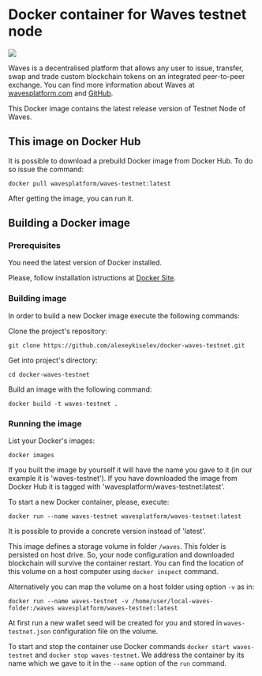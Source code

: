 # Docker container for Waves testnet node 

[![](https://images.microbadger.com/badges/image/wavesplatform/waves-testnet.svg)](http://microbadger.com/images/wavesplatform/waves-testnet "Get your own image badge on microbadger.com")

Waves is a decentralised platform that allows any user to issue, transfer, swap and trade custom blockchain tokens on an integrated peer-to-peer exchange.
You can find more information about Waves at [wavesplatform.com](http://wavesplatform.com/) and [GitHub](https://github.com/wavesplatform).

This Docker image contains the latest release version of Testnet Node of Waves. 


## This image on Docker Hub

It is possible to download a prebuild Docker image from Docker Hub. To do so issue the command:

```
docker pull wavesplatform/waves-testnet:latest
```

After getting the image, you can run it.


## Building a Docker image

### Prerequisites 

You need the latest version of Docker installed.

Please, follow installation istructions at [Docker Site](https://docs.docker.com/engine/installation/).

### Building image

In order to build a new Docker image execute the following commands:


Clone the project's repository:

```
git clone https://github.com/alexeykiselev/docker-waves-testnet.git
```

Get into project's directory:

```
cd docker-waves-testnet
```

Build an image with the following command:

```
docker build -t waves-testnet .

```

### Running the image

List your Docker's images:

```
docker images
```

If you built the image by yourself it will have the name you gave to it (in our example it is 'waves-testnet'). If you have downloaded the image from Docker Hub it is tagged with 'wavesplatform/waves-testnet:latest'.

To start a new Docker container, please, execute:

```
docker run --name waves-testnet wavesplatform/waves-testnet:latest

```

It is possible to provide a concrete version instead of 'latest'.

This image defines a storage volume in folder `/waves`. This folder is persisted on host drive. So, your node configuration and downloaded blockchain will survive the container restart. You can find the location of this volume on a host computer using `docker inspect` command.

Alternatively you can map the volume on a host folder using option `-v` as in:

```
docker run --name waves-testnet -v /home/user/local-waves-folder:/waves wavesplatform/waves-testnet:latest
```

At first run a new wallet seed will be created for you and stored in `waves-testnet.json` configuration file on the volume.

To start and stop the container use Docker commands `docker start waves-testnet` and `docker stop waves-testnet`. We address the container by its name which we gave to it in the `--name` option of the `run` command.